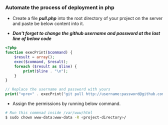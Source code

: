 ### Automate the process of deployment in php

* Create a file ***pull.php*** into the root directory of your project on the server and paste be below content into it.

* ***Don't forget to change the github username and password at the last line of below code***

```php
<?php 
function execPrint($command) {
    $result = array();
    exec($command, $result);
    foreach ($result as $line) {
        print($line . "\n");
    }
}

// Replace the username and password with yours
print("<pre>" . execPrint("git pull http://username:password@github.com/<user>/<repository>.git master") . "</pre>");
```

* Assign the permissions by running below command.

```bash
# Run this commnad inside /var/www/html
$ sudo chown www-data:www-data -R <project-directory>/
```


